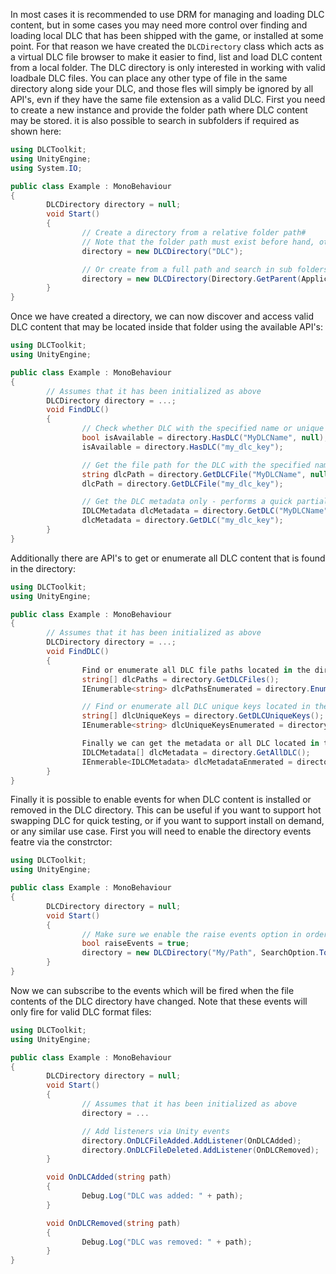 In most cases it is recommended to use DRM for managing and loading DLC content, but in some cases you may need more control over finding and loading local DLC that has been shipped with the game, or installed at some point. 
For that reason we have created the `DLCDirectory` class which acts as a virtual DLC file browser to make it easier to find, list and load DLC content from a local folder.
The DLC directory is only interested in working with valid loadbale DLC files. You can place any other type of file in the same directory along side your DLC, and those fles will simply be ignored by all API's, evn if they have the same file extension as a valid DLC.
First you need to create a new instance and provide the folder path where DLC content may be stored. it is also possible to search in subfolders if required as shown here:
```cs
using DLCToolkit;
using UnityEngine;
using System.IO;

public class Example : MonoBehaviour
{
        DLCDirectory directory = null;
        void Start()
        {
                // Create a directory from a relative folder path#
                // Note that the folder path must exist before hand, otherwise an exception will be thrown
                directory = new DLCDirectory("DLC");

                // Or create from a full path and search in sub folders also
                directory = new DLCDirectory(Directory.GetParent(Application.dataPath).FullName, SearchOption.AllDirectories);
        }
}
```
Once we have created a directory, we can now discover and access valid DLC content that may be located inside that folder using the available API's:
```cs
using DLCToolkit;
using UnityEngine;

public class Example : MonoBehaviour
{
        // Assumes that it has been initialized as above
        DLCDirectory directory = ...;
        void FindDLC()
        {
                // Check whether DLC with the specified name or unique key is within the directory
                bool isAvailable = directory.HasDLC("MyDLCName", null);
                isAvailable = directory.HasDLC("my_dlc_key");

                // Get the file path for the DLC with the specified name or unique key
                string dlcPath = directory.GetDLCFile("MyDLCName", null);
                dlcPath = directory.GetDLCFile("my_dlc_key");

                // Get the DLC metadata only - performs a quick partial load to acces only the metadat portion of the DLC, useful for display info about the DLC before loading it
                IDLCMetadata dlcMetadata = directory.GetDLC("MyDLCName", null);
                dlcMetadata = directory.GetDLC("my_dlc_key");
        }
}
```
Additionally there are API's to get or enumerate all DLC content that is found in the directory:
```cs
using DLCToolkit;
using UnityEngine;

public class Example : MonoBehaviour
{
        // Assumes that it has been initialized as above
        DLCDirectory directory = ...;
        void FindDLC()
        {
                Find or enumerate all DLC file paths located in the directory
                string[] dlcPaths = directory.GetDLCFiles();
                IEnumerable<string> dlcPathsEnumerated = directory.EnumerateDLCFiles();

                // Find or enumerate all DLC unique keys located in the directory
                string[] dlcUniqueKeys = directory.GetDLCUniqueKeys();
                IEnumerable<string> dlcUniqueKeysEnumerated = directory.EnumerateDLCniqeKeys();

                Finally we can get the metadata or all DLC located in the directory
                IDLCMetadata[] dlcMetadata = directory.GetAllDLC();
                IEnmerable<IDLCMetadata> dlcMetadataEnmerated = directory.EnmerateAllDLC();
        }
}
```
Finally it is possible to enable events for when DLC content is installed or removed in the DLC directory. This can be useful if you want to support hot swapping DLC for quick testing, or if you want to support install on demand, or any similar use case.
First you will need to enable the directory events featre via the constrctor:
```cs
using DLCToolkit;
using UnityEngine;

public class Example : MonoBehaviour
{
        DLCDirectory directory = null;
        void Start()
        {
                // Make sure we enable the raise events option in order to receive events when the DLC directory files change
                bool raiseEvents = true;
                directory = new DLCDirectory("My/Path", SearchOption.TopDirectoryOnly, null, raiseEvents);
        }
}
```
Now we can subscribe to the events which will be fired when the file contents of the DLC directory have changed. Note that these events will only fire for valid DLC format files:
```cs
using DLCToolkit;
using UnityEngine;

public class Example : MonoBehaviour
{
        DLCDirectory directory = null;
        void Start()
        {
                // Assumes that it has been initialized as above
                directory = ...

                // Add listeners via Unity events
                directory.OnDLCFileAdded.AddListener(OnDLCAdded);
                directory.OnDLCFileDeleted.AddListener(OnDLCRemoved);
        }

        void OnDLCAdded(string path)
        {
                Debug.Log("DLC was added: " + path);
        }

        void OnDLCRemoved(string path)
        {
                Debug.Log("DLC was removed: " + path);
        }
}
```

